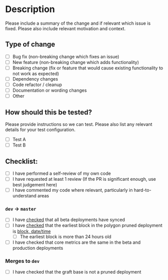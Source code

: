 # Description

Please include a summary of the change and if relevant which issue is fixed. Please also include relevant motivation and context.

## Type of change

- [ ] Bug fix (non-breaking change which fixes an issue)
- [ ] New feature (non-breaking change which adds functionality)
- [ ] Breaking change (fix or feature that would cause existing functionality to not work as expected)
- [ ] Dependency changes
- [ ] Code refactor / cleanup
- [ ] Documentation or wording changes
- [ ] Other

## How should this be tested?

Please provide instructions so we can test. Please also list any relevant details for your test configuration.

- [ ] Test A
- [ ] Test B

## Checklist:

- [ ] I have performed a self-review of my own code
- [ ] I have requested at least 1 review (If the PR is significant enough, use best judgement here)
- [ ] I have commented my code where relevant, particularly in hard-to-understand areas

### `dev` -> `master`
- [ ] I have [checked](https://balancer.github.io/balancer-subgraph-v2/status.html) that all beta deployments have synced
- [ ] I have [checked](https://api.thegraph.com/subgraphs/name/balancer-labs/balancer-polygon-prune-v2-beta/graphql?query=%0A%7B%0A++balancers%28block%3A%7Bnumber%3A1%7D%29%7B%0A++++id%0A++%7D%0A%7D) that the earliest block in the polygon pruned deployment is [block, date/time](https://polygonscan.com/block/block)
  - [ ] The earliest block is more than 24 hours old
- [ ] I have checked that core metrics are the same in the beta and production deployments

### Merges to `dev`
- [ ] I have checked that the graft base is not a pruned deployment

